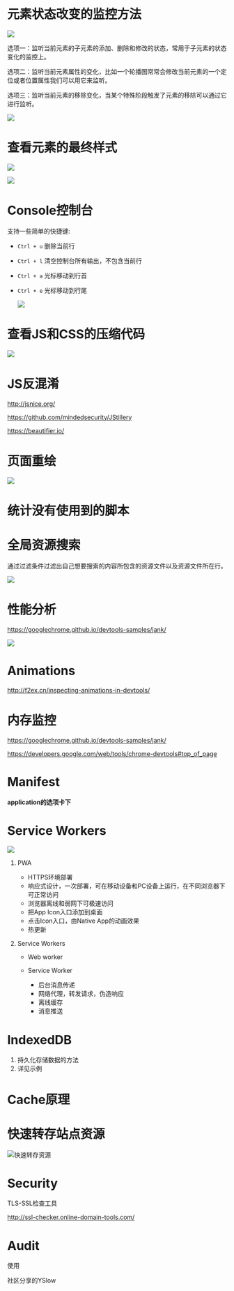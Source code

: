 # 元素状态改变的监控方法

![](元素改变监控.png)

选项一：监听当前元素的子元素的添加、删除和修改的状态，常用于子元素的状态变化的监控上。

选项二：监听当前元素属性的变化，比如一个轮播图常常会修改当前元素的一个定位或者位置属性我们可以用它来监听。

选项三：监听当前元素的移除变化，当某个特殊阶段触发了元素的移除可以通过它进行监听。

![](关闭元素改变监控.png)





# 查看元素的最终样式

![](查看元素的最终样式.png)



![](查看元素的最终样式2.png)



# Console控制台

支持一些简单的快捷键:

- `Ctrl + u` 删除当前行

- `Ctrl + l` 清空控制台所有输出，不包含当前行

- `Ctrl + a` 光标移动到行首

- `Ctrl + e` 光标移动到行尾

  ![](console.png)



# 查看JS和CSS的压缩代码

![](压缩JS和CSS.png)

# JS反混淆

http://jsnice.org/

https://github.com/mindedsecurity/JStillery

https://beautifier.io/

# 页面重绘

![](页面重绘.png)

# 统计没有使用到的脚本



# 全局资源搜索

通过过滤条件过滤出自己想要搜索的内容所包含的资源文件以及资源文件所在行。

![](资源搜索.png)

# 性能分析

https://googlechrome.github.io/devtools-samples/jank/ 

![](堆栈.png)

# Animations

http://f2ex.cn/inspecting-animations-in-devtools/

# 内存监控

https://googlechrome.github.io/devtools-samples/jank/

https://developers.google.com/web/tools/chrome-devtools#top_of_page

# Manifest

**application的选项卡下**

# Service Workers

![](Service_Worker.jpeg)

1. PWA

   - HTTPS环境部署
   - 响应式设计，一次部署，可在移动设备和PC设备上运行，在不同浏览器下可正常访问
   - 浏览器离线和弱网下可极速访问
   - 把App Icon入口添加到桌面
   - 点击Icon入口，由Native App的动画效果
   - 热更新

2. Service Workers

   - Web worker

   - Service Worker
     - 后台消息传递
     - 网络代理，转发请求，伪造响应
     - 离线缓存
     - 消息推送

   

# IndexedDB

1. 持久化存储数据的方法
2. 详见示例

# Cache原理



# 快速转存站点资源

![快速转存资源](快速转存资源.png)

# Security 

TLS-SSL检查工具

http://ssl-checker.online-domain-tools.com/

# Audit

使用



社区分享的YSlow